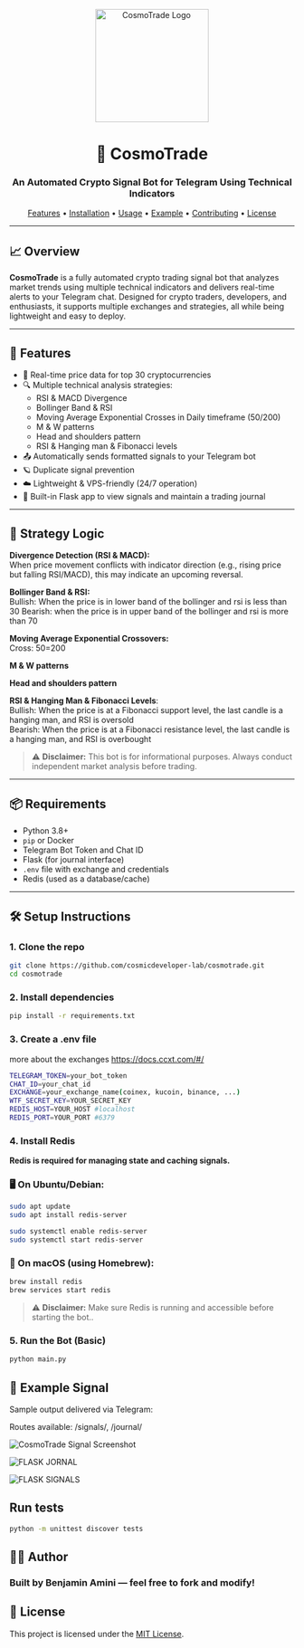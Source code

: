 <p align="center">
  <img src="https://drive.google.com/uc?id=1WIAq3KN05TBSeoL7x8Ur5RAnCbyp2PkB" alt="CosmoTrade Logo" width="200"/>
</p>

<h1 align="center">🚀 CosmoTrade</h1>
<h3 align="center">An Automated Crypto Signal Bot for Telegram Using Technical Indicators</h3>

<p align="center">
  <a href="#features">Features</a> •
  <a href="#installation">Installation</a> •
  <a href="#usage">Usage</a> •
  <a href="#example-signal">Example</a> •
  <a href="#contributing">Contributing</a> •
  <a href="#license">License</a>
</p>

---

## 📈 Overview

**CosmoTrade** is a fully automated crypto trading signal bot that analyzes market trends using multiple technical indicators and delivers real-time alerts to your Telegram chat. Designed for crypto traders, developers, and enthusiasts, it supports multiple exchanges and strategies, all while being lightweight and easy to deploy.

---

## 🚀 Features

- 📡 Real-time price data for top 30 cryptocurrencies  
- 🔍 Multiple technical analysis strategies:
  - RSI & MACD Divergence
  - Bollinger Band & RSI
  - Moving Average Exponential Crosses in Daily timeframe (50/200)
  - M & W patterns
  - Head and shoulders pattern
  - RSI & Hanging man & Fibonacci levels
- 📤 Automatically sends formatted signals to your Telegram bot
- 🪐 Duplicate signal prevention
- ☁️ Lightweight & VPS-friendly (24/7 operation)
- 🧾 Built-in Flask app to view signals and maintain a trading journal

---

## 🧠 Strategy Logic

**Divergence Detection (RSI & MACD):**  
When price movement conflicts with indicator direction (e.g., rising price but falling RSI/MACD), this may indicate an upcoming reversal.

**Bollinger Band & RSI:**  
Bullish: When the price is in lower band of the bollinger and rsi is less than 30
Bearish: when the price is in upper band of the bollinger and rsi is more than 70

**Moving Average Exponential Crossovers:**  
Cross: 50=200

**M & W patterns**

**Head and shoulders pattern**

**RSI & Hanging Man & Fibonacci Levels**:  
Bullish: When the price is at a Fibonacci support level, the last candle is a hanging man, and RSI is oversold  
Bearish: When the price is at a Fibonacci resistance level, the last candle is a hanging man, and RSI is overbought


> ⚠️ **Disclaimer:** This bot is for informational purposes. Always conduct independent market analysis before trading.

---

## 📦 Requirements

- Python 3.8+
- `pip` or Docker
- Telegram Bot Token and Chat ID
- Flask (for journal interface)
- `.env` file with exchange and credentials
- Redis (used as a database/cache)


---

## 🛠️ Setup Instructions

### 1. Clone the repo

```bash
git clone https://github.com/cosmicdeveloper-lab/cosmotrade.git
cd cosmotrade
```

### 2. Install dependencies

```bash
pip install -r requirements.txt
```

### 3. Create a .env file
more about the exchanges https://docs.ccxt.com/#/

```bash
TELEGRAM_TOKEN=your_bot_token
CHAT_ID=your_chat_id
EXCHANGE=your_exchange_name(coinex, kucoin, binance, ...)
WTF_SECRET_KEY=YOUR_SECRET_KEY
REDIS_HOST=YOUR_HOST #localhost
REDIS_PORT=YOUR_PORT #6379
```

### 4. Install Redis

**Redis is required for managing state and caching signals.**

### 🖥️ On Ubuntu/Debian:

```bash
sudo apt update
sudo apt install redis-server

sudo systemctl enable redis-server
sudo systemctl start redis-server
```

### 🍎 On macOS (using Homebrew):

```bash
brew install redis
brew services start redis
```
> ⚠️ **Disclaimer:** Make sure Redis is running and accessible before starting the bot..


### 5. Run the Bot (Basic)

```bash
python main.py
```

## 📸 Example Signal

Sample output delivered via Telegram:

Routes available: /signals/, /journal/

![CosmoTrade Signal Screenshot](https://drive.google.com/uc?id=1nnmfVOSD7a3ox4nY8n6bsguXqvwVmWJR)

![FLASK JORNAL](https://drive.google.com/uc?id=1ITpNnZ-5R_9eM2cqasAZGUM5RgJHZOby)

![FLASK SIGNALS](https://drive.google.com/uc?id=1-ZvmWb9rmhV29XCbcPRt_v_DjqZASD0P)


## Run tests
```bash
python -m unittest discover tests
```

## 🧑‍💻 Author

### Built by Benjamin Amini — feel free to fork and modify!

## 📄 License

This project is licensed under the [MIT License](./LICENSE).

